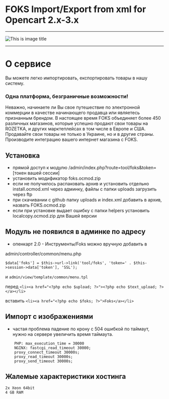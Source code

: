 # FOKS Import/Export from xml for Opencart 2.x-3.x
***
![This is image title](http://res2.weblium.site/res/5b45bd7f6994e20025bdd7cc/5b47697c0240710022fdab69_optimized_443 "This is image title")
***
# О сервисе
Вы можете легко импортировать, експортировать товары в нашу систему.

### Одна платформа, безграничные возможности!

Неважно, начинаете ли Вы свое путешествие по электронной коммерции в качестве начинающего продавца или являетесь признанным брендом.
В настоящее время FOKS объединяет более 450 различных магазинов, которые успешно продают свои товары на ROZETKA, и других марктеплейсах в том числе в Европе и США. 
Продавайте свои товары не только в Украине, но и в другие страны. Производите интеграцию вашего интернет магазина с FOKS.


## Установка 

- прямой доступ к модулю /admin/index.php?route=tool/foks&token=[токен вашей сессии]
- установить модификатор foks.ocmod.zip
- если не получилось распаковать архив и установить отдельно install.ocmod.xml через админку, файлы с папки uploads загрузить через ftp
- при скачивании с github папку uploads и index.xml добавить в архив, назвать FOKS.ocmod.zip
- если при установке выдает ошибку с папки helpers установить localcopy.ocmod.zip для Вашей версии 

## Модуль не появился в админке по адресу 

- опенкарт 2.0 - Инструменты/Foks
можно вручную добавить в 

admin/controller/common/menu.php

```$data['foks'] = $this->url->link('tool/foks', 'token=' . $this->session->data['token'], 'SSL');```

и ```admin/view/template/common/menu.tpl```

перед ```<li><a href="<?php echo $upload; ?>"><?php echo $text_upload; ?></a></li>```

вставить
```<li><a href="<?php echo $foks; ?>">Foks</a></li>```


## Импорт с изображениями

- частая проблема падение по крону с 504 ошибкой по таймаут, нужно на сервере увеличить время таймаута.

```
    PHP: max_execution_time = 30000
    NGINX: fastcgi_read_timeout 30000;
    proxy_connect_timeout 30000s;
    proxy_read_timeout 30000s;
    proxy_send_timeout 30000s;
```

## Жалемые характеристики хостинга

```
2x Xeon 64bit
4 GB RAM
```
